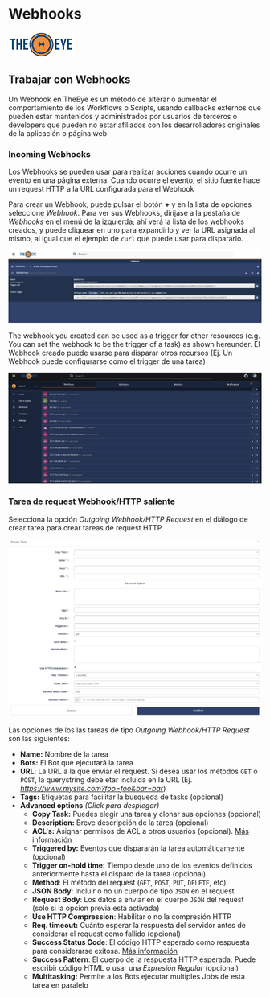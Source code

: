 # Webhooks

[![theeye.io](../images/logo-theeye-theOeye-logo2.png)](https://theeye.io/en/index.html)

## Trabajar con Webhooks

Un Webhook en TheEye es un método de alterar o aumentar el comportamiento de los Workflows o Scripts, usando callbacks externos que pueden estar mantenidos y administrados por usuarios de terceros o developers que pueden no estar afiliados con los desarrolladores originales de la aplicación o página web

### Incoming Webhooks

Los Webhooks se pueden usar para realizar acciones cuando ocurre un evento en una página externa. Cuando ocurre el evento, el sitio fuente hace un request HTTP a la URL configurada para el Webhook

Para crear un Webhook, puede pulsar el botón **+** y en la lista de opciones seleccione _Webhook_. Para ver sus Webhooks, diríjase a la pestaña de _Webhooks_ en el menú de la izquierda; ahí verá la lista de los webhooks creados, y puede cliquear en uno para expandirlo y ver la URL asignada al mismo, al igual que el ejemplo de `curl` que puede usar para dispararlo.

![webhook expanded](../images/webhookexpanded.jpg)

The webhook you created can be used as a trigger for other resources \(e.g. You can set the webhook to be the trigger of a task\) as shown hereunder.
El Webhook creado puede usarse para disparar otros recursos (Ej. Un Webhook puede configurarse como el trigger de una tarea)

![webhook](../images/webhook.gif)

<!-- TODO: Cambiar imagen, esta está en modo oscuro, cosa que TheEye no tiene de momento -->

### Tarea de request Webhook/HTTP saliente

Selecciona la opción _Outgoing Webhook/HTTP Request_ en el diálogo de crear tarea para crear tareas de request HTTP.

![](../images/webrequesttask.jpg)

Las opciones de los las tareas de tipo _Outgoing Webhook/HTTP Request_ son las siguientes:

- **Name:** Nombre de la tarea
- **Bots:** El Bot que ejecutará la tarea
- **URL**: La URL a la que enviar el request. Si desea usar los métodos `GET` o `POST`, la querystring debe etar incluida en la URL (Ej. _https://www.mysite.com?foo=foo&bar=bar_)
- **Tags:** Etiquetas para facilitar la busqueda de tasks (opcional)
- **Advanced options** _(Click para desplegar)_
  - **Copy Task:** Puedes elegir una tarea y clonar sus opciones (opcional)
  - **Description:** Breve descripción de la tarea (opcional)
  - **ACL's:** Asignar permisos de ACL a otros usuarios (opcional). [Más información](./iam/user-management.md)
  - **Triggered by:** Eventos que dispararán la tarea automáticamente (opcional)
  - **Trigger on-hold time:** Tiempo desde uno de los eventos definidos anteriormente hasta el disparo de la tarea (opcional)
  - **Method**:  El método del request (`GET`, `POST`, `PUT`, `DELETE`, etc)
  - **JSON Body**: Incluir o no un cuerpo de tipo `JSON` en el request
  - **Request Body**: Los datos a enviar en el cuerpo `JSON` del request (solo si la opcion previa está activada)
  - **Use HTTP Compression**: Habilitar o no la compresión HTTP
  - **Req. timeout:** Cuánto esperar la respuesta del servidor antes de considerar el request como fallido (opcional)
  - **Success Status Code**: El código HTTP esperado como respuesta para considerarse exitosa. [Más información](https://www.w3.org/Protocols/rfc2616/rfc2616-sec10.html)
  - **Success Pattern**:  El cuerpo de la respuesta HTTP esperada. Puede escribir código HTML o usar una _Expresión Regular_ (opcional)
  - **Multitasking:** Permite a los Bots ejecutar multiples Jobs de esta tarea en paralelo
